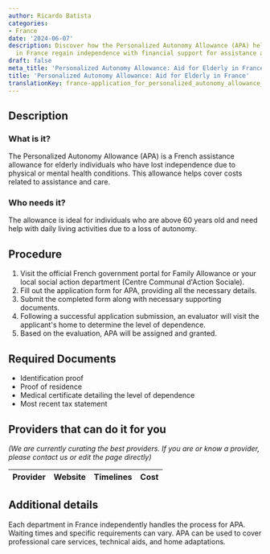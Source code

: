 ```yaml
---
author: Ricardo Batista
categories:
- France
date: '2024-06-07'
description: Discover how the Personalized Autonomy Allowance (APA) helps the elderly
  in France regain independence with financial support for assistance and care.
draft: false
meta_title: 'Personalized Autonomy Allowance: Aid for Elderly in France'
title: 'Personalized Autonomy Allowance: Aid for Elderly in France'
translationKey: france-application_for_personalized_autonomy_allowance_(apa)
---
```


## Description
### What is it?
The Personalized Autonomy Allowance (APA) is a French assistance allowance for elderly individuals who have lost independence due to physical or mental health conditions. This allowance helps cover costs related to assistance and care.

### Who needs it?
The allowance is ideal for individuals who are above 60 years old and need help with daily living activities due to a loss of autonomy.

## Procedure
1. Visit the official French government portal for Family Allowance or your local social action department (Centre Communal d'Action Sociale).
2. Fill out the application form for APA, providing all the necessary details.
3. Submit the completed form along with necessary supporting documents.
4. Following a successful application submission, an evaluator will visit the applicant's home to determine the level of dependence.
5. Based on the evaluation, APA will be assigned and granted.

## Required Documents
* Identification proof
* Proof of residence
* Medical certificate detailing the level of dependence
* Most recent tax statement

## Providers that can do it for you
_(We are currently curating the best providers. If you are or know a provider, please contact us or edit the page directly)_

| Provider        |     Website     |     Timelines    |       Cost      |
| --------------- | --------------- |  :-------------: | :-------------: |

## Additional details
Each department in France independently handles the process for APA. Waiting times and specific requirements can vary. APA can be used to cover professional care services, technical aids, and home adaptations.